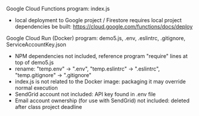 Google Cloud Functions program: index.js
- local deployment to Google project / Firestore requires local project dependencies be built: https://cloud.google.com/functions/docs/deploy

Google Cloud Run (Docker) program: demo5.js, .env, .eslintrc, .gitignore, ServiceAccountKey.json
- NPM dependencies not included, reference program "require" lines at top of demo5.js
- rename: "temp.env" -> ".env", "temp.eslintrc" -> ".eslintrc", "temp.gitignore" -> ".gitignore"
- index.js is not related to the Docker image: packaging it may override normal execution
- SendGrid account not included: API key found in .env file
- Email account ownership (for use with SendGrid) not included: deleted after class project deadline

